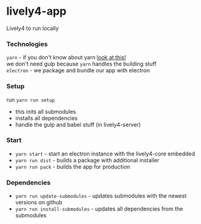 # lively4-app
Lively4 to run locally

### Technologies

`yarn` - if you don't know about yarn [look at this!](https://yarnpkg.com/lang/en/docs/install/)  
we don't need gulp because `yarn` handles the building stuff  
`electron` - we package and bundle our app with electron  


### Setup

run `yarn run setup`  
- this inits all submodules
- installs all dependencies
- handle the gulp and babel stuff (in lively4-server)

### Start

- `yarn start` - start an electron instance with the lively4-core embedded
- `yarn run dist` - builds a package with additional installer
- `yarn run pack` - builds the app for production

### Dependencies

- `yarn run update-submodules` - updates submodules with the newest versions on github
- `yarn run install-submodules` - updates all dependencies from the submodules
